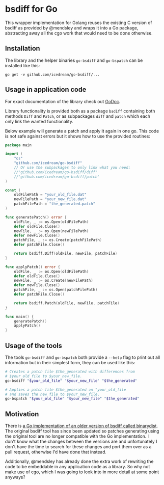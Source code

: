 # bsdiff for Go

This wrapper implementation for Golang reuses the existing
C version of bsdiff as provided by @mendsley and wraps it
into a Go package, abstracting away all the cgo work that
would need to be done otherwise.

## Installation

The library and the helper binaries `go-bsdiff` and `go-bspatch` can be installed like this:

    go get -v github.com/icedream/go-bsdiff/...

## Usage in application code

For exact documentation of the library check out [GoDoc](https://godoc.org/github.com/icedream/go-bsdiff).

Library functionality is provided both as a package `bsdiff` containing both
methods `Diff` and `Patch`, or as subpackages `diff` and `patch` which each
only link the wanted functionality.

Below example will generate a patch and apply it again in one go. This code
is not safe against errors but it shows how to use the provided routines:

```go
package main

import (
    "os"
    "github.com/icedream/go-bsdiff"
    // Or use the subpackages to only link what you need:
    //"github.com/icedream/go-bsdiff/diff"
    //"github.com/icedream/go-bsdiff/patch"
)

const (
    oldFilePath = "your_old_file.dat"
    newFilePath = "your_new_file.dat"
    patchFilePath = "the_generated.patch"
)

func generatePatch() error {
    oldFile, _ := os.Open(oldFilePath)
    defer oldFile.Close()
    newFile, _ := os.Open(newFilePath)
    defer newFile.Close()
    patchFile, _ := os.Create(patchFilePath)
    defer patchFile.Close()

    return bsdiff.Diff(oldFile, newFile, patchFile)
}

func applyPatch() error {
    oldFile, _ := os.Open(oldFilePath)
    defer oldFile.Close()
    newFile, _ := os.Create(newFilePath)
    defer newFile.Close()
    patchFile, _ := os.Open(patchFilePath)
    defer patchFile.Close()

    return bsdiff.Patch(oldFile, newFile, patchFile)
}

func main() {
    generatePatch()
    applyPatch()
}
```

## Usage of the tools

The tools `go-bsdiff` and `go-bspatch` both provide a `--help` flag to print
out all information but in their simplest form, they can be used like this:

```sh
# Creates a patch file $the_generated with differences from
# $your_old_file to $your_new_file.
go-bsdiff "$your_old_file" "$your_new_file" "$the_generated"

# Applies a patch file $the_generated on "your_old_file
# and saves the new file to $your_new_file.
go-bspatch "$your_old_file" "$your_new_file" "$the_generated"
```

## Motivation

There is [a Go implementation of an older version of bsdiff called binarydist](https://github.com/kr/binarydist). The original bsdiff tool has since been updated so patches generating using the original tool are no longer compatible with the Go implementation. I don't know what the changes between the versions are and unfortunately I don't have the time to search for these changes and port them over as a pull request, otherwise I'd have done that instead.

Additionally, @mendsley has already done the extra work of rewriting the code to be embeddable in any application code as a library. So why not make use of cgo, which I was going to look into in more detail at some point anyways?
